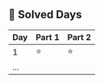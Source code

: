 ## 🧩 Solved Days

| Day | Part 1 | Part 2 |
|-----|--------|--------|
| 1   | ⭐     | ⭐     |
| ... |        |        |

